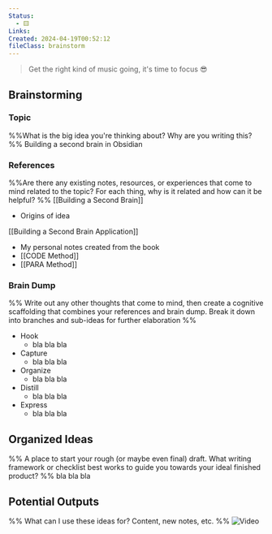 ```yaml
---
Status:
  - 🟨
Links: 
Created: 2024-04-19T00:52:12
fileClass: brainstorm
---
```


> Get the right kind of music going, it's time to focus 😎

## Brainstorming

### Topic

%%What is the big idea you're thinking about? Why are you writing this? %%
Building a second brain in Obsidian

### References
%%Are there any existing notes, resources, or experiences that come to mind related to the topic? For each thing, why is it related and how can it be helpful? %%
[[Building a Second Brain]]
- Origins of idea

[[Building a Second Brain Application]]
- My personal notes created from the book
- [[CODE Method]]
- [[PARA Method]]

### Brain Dump
%%
Write out any other thoughts that come to mind, then create a cognitive scaffolding that combines your references and brain dump.
Break it down into branches and sub-ideas for further elaboration %%
- Hook
	- bla bla bla
- Capture
	- bla bla bla
- Organize
	- bla bla bla
- Distill
	- bla bla bla
- Express
	- bla bla bla

## Organized Ideas
%%
A place to start your rough (or maybe even final) draft.
What writing framework or checklist best works to guide you towards your ideal finished product?
%%
bla bla bla

## Potential Outputs

%% What can I use these ideas for? Content, new notes, etc. %%
![Video](https://www.youtube.com/watch?v=-bdE_54UUA4)